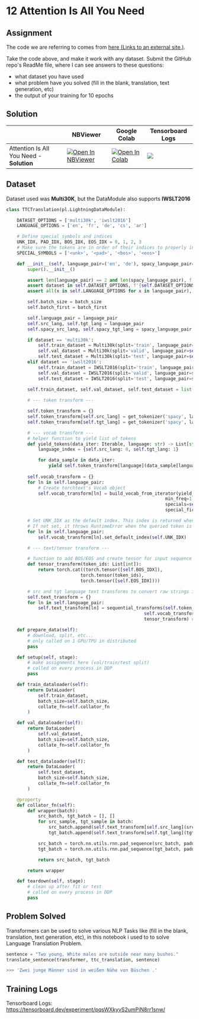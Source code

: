 ﻿
# 12 Attention Is All You Need

## Assignment

The code we are referring to comes from  [here (Links to an external site.)](https://github.com/aladdinpersson/Machine-Learning-Collection/blob/a2ee9271b5280be6994660c7982d0f44c67c3b63/ML/Pytorch/more_advanced/transformer_from_scratch/transformer_from_scratch.py).

Take the code above, and make it work with any dataset. Submit the GitHub repo's ReadMe file, where I can see answers to these questions:

-   what dataset you have used
-   what problem have you solved (fill in the blank, translation, text generation, etc)
-   the output of your training for 10 epochs

## Solution

|| NBViewer | Google Colab | Tensorboard Logs
|--|--|--|--|
| Attention Is All You Need - **Solution** | <a href="https://nbviewer.jupyter.org/github/satyajitghana/TSAI-DeepNLP-END2.0/blob/main/12_AttentionIsAllYouNeed/Attention_Is_All_You_Need.ipynb"><img alt="Open In NBViewer" src="https://img.shields.io/badge/render-nbviewer-orange?logo=Jupyter" ></a> | <a href="https://githubtocolab.com/satyajitghana/TSAI-DeepNLP-END2.0/blob/main/12_AttentionIsAllYouNeed/Attention_Is_All_You_Need.ipynb"><img alt="Open In Colab" src="https://colab.research.google.com/assets/colab-badge.svg"></a> | <a href="https://tensorboard.dev/experiment/pqsWXkyvS2umPiN8rr1snw/"><img src="https://img.shields.io/badge/logs-tensorboard-orange?logo=Tensorflow"></a>

## Dataset

Dataset used was **Multi30K**, but the DataModule also supports **IWSLT2016**

```python
class TTCTranslation(pl.LightningDataModule):

    DATASET_OPTIONS = ['multi30k', 'iwslt2016']
    LANGUAGE_OPTIONS = ['en', 'fr', 'de', 'cs', 'ar']

    # Define special symbols and indices
    UNK_IDX, PAD_IDX, BOS_IDX, EOS_IDX = 0, 1, 2, 3
    # Make sure the tokens are in order of their indices to properly insert them in vocab
    SPECIAL_SYMBOLS = ['<unk>', '<pad>', '<bos>', '<eos>']

    def __init__(self, language_pair=('en', 'de'), spacy_language_pair=('en_core_web_sm', 'de_core_news_sm'), dataset='multi30k', batch_size=64, batch_first=True):
        super().__init__()

        assert len(language_pair) == 2 and len(spacy_language_pair), f'tf are you doing? give me a language \"pair\"'
        assert dataset in self.DATASET_OPTIONS, f'{self.DATASET_OPTIONS} are only supported'
        assert all(x in self.LANGUAGE_OPTIONS for x in language_pair), f'{self.LANGUAGE_OPTIONS} are only supported'

        self.batch_size = batch_size
        self.batch_first = batch_first

        self.language_pair = language_pair
        self.src_lang, self.tgt_lang = language_pair
        self.spacy_src_lang, self.spacy_tgt_lang = spacy_language_pair

        if dataset == 'multi30k':
            self.train_dataset = Multi30k(split='train', language_pair=self.language_pair)
            self.val_dataset = Multi30k(split='valid', language_pair=self.language_pair)
            self.test_dataset = Multi30k(split='test', language_pair=self.language_pair)
        elif dataset == 'iwslt2016':
            self.train_dataset = IWSLT2016(split='train', language_pair=self.language_pair)
            self.val_dataset = IWSLT2016(split='valid', language_pair=self.language_pair)
            self.test_dataset = IWSLT2016(split='test', language_pair=self.language_pair)
        
        self.train_dataset, self.val_dataset, self.test_dataset = list(self.train_dataset), list(self.val_dataset), list(self.test_dataset)

        # --- token transform ---

        self.token_transform = {}
        self.token_transform[self.src_lang] = get_tokenizer('spacy', language=self.spacy_src_lang)
        self.token_transform[self.tgt_lang] = get_tokenizer('spacy', language=self.spacy_tgt_lang)

        # --- vocab transform ---
        # helper function to yield list of tokens
        def yield_tokens(data_iter: Iterable, language: str) -> List[str]:
            language_index = {self.src_lang: 0, self.tgt_lang: 1}

            for data_sample in data_iter:
                yield self.token_transform[language](data_sample[language_index[language]])
        
        self.vocab_transform = {}
        for ln in self.language_pair:
            # Create torchtext's Vocab object 
            self.vocab_transform[ln] = build_vocab_from_iterator(yield_tokens(self.train_dataset, ln),
                                                            min_freq=1,
                                                            specials=self.SPECIAL_SYMBOLS,
                                                            special_first=True)

        # Set UNK_IDX as the default index. This index is returned when the token is not found. 
        # If not set, it throws RuntimeError when the queried token is not found in the Vocabulary. 
        for ln in self.language_pair:
            self.vocab_transform[ln].set_default_index(self.UNK_IDX)

        # --- text/tensor transform ---

        # function to add BOS/EOS and create tensor for input sequence indices
        def tensor_transform(token_ids: List[int]):
            return torch.cat((torch.tensor([self.BOS_IDX]), 
                            torch.tensor(token_ids), 
                            torch.tensor([self.EOS_IDX])))

        # src and tgt language text transforms to convert raw strings into tensors indices
        self.text_transform = {}
        for ln in self.language_pair:
            self.text_transform[ln] = sequential_transforms(self.token_transform[ln], #Tokenization
                                                    self.vocab_transform[ln], #Numericalization
                                                    tensor_transform) # Add BOS/EOS and create tensor

    def prepare_data(self):
        # download, split, etc...
        # only called on 1 GPU/TPU in distributed
        pass

    def setup(self, stage):
        # make assignments here (val/train/test split)
        # called on every process in DDP
        pass

    def train_dataloader(self):
        return DataLoader(
            self.train_dataset,
            batch_size=self.batch_size,
            collate_fn=self.collator_fn 
        )

    def val_dataloader(self):
        return DataLoader(
            self.val_dataset,
            batch_size=self.batch_size,
            collate_fn=self.collator_fn
        )

    def test_dataloader(self):
        return DataLoader(
            self.test_dataset,
            batch_size=self.batch_size,
            collate_fn=self.collator_fn
        )

    @property
    def collator_fn(self):
        def wrapper(batch):
            src_batch, tgt_batch = [], []
            for src_sample, tgt_sample in batch:
                src_batch.append(self.text_transform[self.src_lang](src_sample.rstrip("\n")))
                tgt_batch.append(self.text_transform[self.tgt_lang](tgt_sample.rstrip("\n")))

            src_batch = torch.nn.utils.rnn.pad_sequence(src_batch, padding_value=self.PAD_IDX, batch_first=self.batch_first)
            tgt_batch = torch.nn.utils.rnn.pad_sequence(tgt_batch, padding_value=self.PAD_IDX, batch_first=self.batch_first)

            return src_batch, tgt_batch

        return wrapper

    def teardown(self, stage):
        # clean up after fit or test
        # called on every process in DDP
        pass
```

## Problem Solved

Transformers can be used to solve various NLP Tasks like (fill in the blank, translation, text generation, etc), in this notebook i used to to solve Language Translation Problem.

```python
sentence = "Two young, White males are outside near many bushes."
translate_sentence(transformer, ttc_translation, sentence)

>>> 'Zwei junge Männer sind in weißen Nähe von Büschen .'
```

## Training Logs

Tensorboard Logs: https://tensorboard.dev/experiment/pqsWXkyvS2umPiN8rr1snw/




